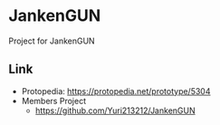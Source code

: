 # JankenGUN

Project for JankenGUN

## Link

- Protopedia: <https://protopedia.net/prototype/5304>
- Members Project
  - <https://github.com/Yuri213212/JankenGUN>
